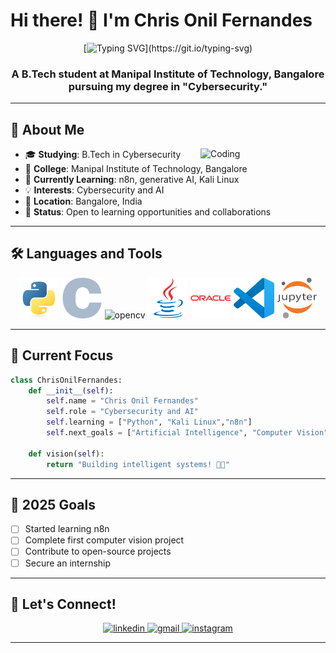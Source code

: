 # Hi there! 👋 I'm Chris Onil Fernandes

<div align="center">
  
[![Typing SVG](https://readme-typing-svg.herokuapp.com?font=Fira+Code&size=22&pause=1000&color=00D4AA&center=true&vCenter=true&width=600&lines=B.Tech+Student+%7C+Future+CyberSec+AI+Engineer;Learning+n8n+%26+Generative+AI;Always+eager+to+learn+and+grow!)](https://git.io/typing-svg)


<h3>A B.Tech student at Manipal Institute of Technology, Bangalore<br>pursuing my degree in "Cybersecurity."</h3>

</div>

---

## 🤖 About Me

<img align="right" alt="Coding" width="200" src="https://cdn.dribbble.com/users/1162077/screenshots/3848914/programmer.gif">

- 🎓 **Studying**: B.Tech in Cybersecurity
- 🏫 **College**: Manipal Institute of Technology, Bangalore
- 🌱 **Currently Learning**: n8n, generative AI, Kali Linux
- 💡 **Interests**: Cybersecurity and AI
- 📍 **Location**: Bangalore, India
- 🚀 **Status**: Open to learning opportunities and collaborations

---

## 🛠️ Languages and Tools

<div align="center">

<p>
  <img src="https://raw.githubusercontent.com/devicons/devicon/master/icons/python/python-original.svg" alt="python" width="65" height="65"/>
  <img src="https://raw.githubusercontent.com/devicons/devicon/master/icons/c/c-original.svg" alt="c" width="65" height="65"/>
  <img src="https://www.vectorlogo.zone/logos/opencv/opencv-icon.svg" alt="opencv" width="65" height="65"/>
  <img src="https://raw.githubusercontent.com/devicons/devicon/master/icons/java/java-original.svg" alt="java" width="65" height="65"/>

  
  <img src="https://raw.githubusercontent.com/devicons/devicon/master/icons/oracle/oracle-original.svg" alt="oracle-sql" width="65" height="65"/>




  
 
  <img src="https://raw.githubusercontent.com/devicons/devicon/master/icons/vscode/vscode-original.svg" alt="vscode" width="65" height="65"/>
  <img src="https://raw.githubusercontent.com/devicons/devicon/master/icons/jupyter/jupyter-original-wordmark.svg" alt="jupyter" width="65" height="65"/>
</p>

</div>



---


## 🎯 Current Focus

```python
class ChrisOnilFernandes:
    def __init__(self):
        self.name = "Chris Onil Fernandes"
        self.role = "Cybersecurity and AI"
        self.learning = ["Python", "Kali Linux","n8n"]
        self.next_goals = ["Artificial Intelligence", "Computer Vision"]
        
    def vision(self):
        return "Building intelligent systems! 🤖✨"
```

---

## 🚀 2025 Goals

- [ ] Started learning n8n
- [ ] Complete first computer vision project
- [ ] Contribute to open-source projects
- [ ] Secure an internship 

---

## 🤝 Let's Connect!

<div align="center">
<a href="https://www.linkedin.com/in/chris-fernandes-08a01a27a/" target="_blank" rel="noopener noreferrer">
  <img src="https://raw.githubusercontent.com/rahuldkjain/github-profile-readme-generator/master/src/images/icons/Social/linked-in-alt.svg" 
       alt="linkedin" height="55" width="55" style="margin: 5 00px;" />

</a>
<a href="mailto:chris.strix26@gmail.com" target="_blank" rel="noopener noreferrer">
  <img src="https://cdn.jsdelivr.net/gh/simple-icons/simple-icons/icons/gmail.svg" 
       alt="gmail" height="55" width="55" style="margin: 5 00px;" />
</a>
<a href="https://instagram.com/chrisbeingholy" target="_blank" rel="noopener noreferrer">
  <img src="https://raw.githubusercontent.com/rahuldkjain/github-profile-readme-generator/master/src/images/icons/Social/instagram.svg" 
       alt="instagram" height="55" width="55" style="margin: 5 00px;" />
</a>
</div>

---
